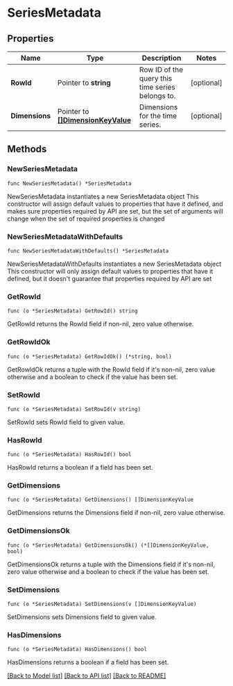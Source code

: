 # SeriesMetadata

## Properties

Name | Type | Description | Notes
------------ | ------------- | ------------- | -------------
**RowId** | Pointer to **string** | Row ID of the query this time series belongs to. | [optional] 
**Dimensions** | Pointer to [**[]DimensionKeyValue**](DimensionKeyValue.md) | Dimensions for the time series. | [optional] 

## Methods

### NewSeriesMetadata

`func NewSeriesMetadata() *SeriesMetadata`

NewSeriesMetadata instantiates a new SeriesMetadata object
This constructor will assign default values to properties that have it defined,
and makes sure properties required by API are set, but the set of arguments
will change when the set of required properties is changed

### NewSeriesMetadataWithDefaults

`func NewSeriesMetadataWithDefaults() *SeriesMetadata`

NewSeriesMetadataWithDefaults instantiates a new SeriesMetadata object
This constructor will only assign default values to properties that have it defined,
but it doesn't guarantee that properties required by API are set

### GetRowId

`func (o *SeriesMetadata) GetRowId() string`

GetRowId returns the RowId field if non-nil, zero value otherwise.

### GetRowIdOk

`func (o *SeriesMetadata) GetRowIdOk() (*string, bool)`

GetRowIdOk returns a tuple with the RowId field if it's non-nil, zero value otherwise
and a boolean to check if the value has been set.

### SetRowId

`func (o *SeriesMetadata) SetRowId(v string)`

SetRowId sets RowId field to given value.

### HasRowId

`func (o *SeriesMetadata) HasRowId() bool`

HasRowId returns a boolean if a field has been set.

### GetDimensions

`func (o *SeriesMetadata) GetDimensions() []DimensionKeyValue`

GetDimensions returns the Dimensions field if non-nil, zero value otherwise.

### GetDimensionsOk

`func (o *SeriesMetadata) GetDimensionsOk() (*[]DimensionKeyValue, bool)`

GetDimensionsOk returns a tuple with the Dimensions field if it's non-nil, zero value otherwise
and a boolean to check if the value has been set.

### SetDimensions

`func (o *SeriesMetadata) SetDimensions(v []DimensionKeyValue)`

SetDimensions sets Dimensions field to given value.

### HasDimensions

`func (o *SeriesMetadata) HasDimensions() bool`

HasDimensions returns a boolean if a field has been set.


[[Back to Model list]](../README.md#documentation-for-models) [[Back to API list]](../README.md#documentation-for-api-endpoints) [[Back to README]](../README.md)



